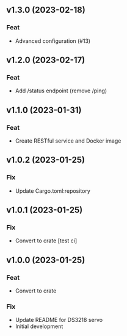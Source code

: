 ## v1.3.0 (2023-02-18)

### Feat

- Advanced configuration (#13)

## v1.2.0 (2023-02-17)

### Feat

- Add /status endpoint (remove /ping)

## v1.1.0 (2023-01-31)

### Feat

- Create RESTful service and Docker image

## v1.0.2 (2023-01-25)

### Fix

- Update Cargo.toml:repository

## v1.0.1 (2023-01-25)

### Fix

- Convert to crate [test ci]

## v1.0.0 (2023-01-25)

### Feat

- Convert to crate

### Fix

- Update README for DS3218 servo
- Initial development
